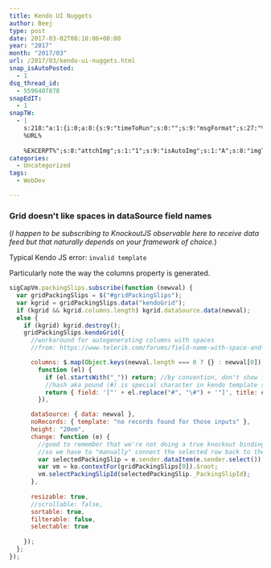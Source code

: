 ```yaml
---
title: Kendo UI Nuggets
author: Beej
type: post
date: 2017-03-02T08:10:06+00:00
year: "2017"
month: "2017/03"
url: /2017/03/kendo-ui-nuggets.html
snap_isAutoPosted:
  - 1
dsq_thread_id:
  - 5596407878
snapEdIT:
  - 1
snapTW:
  - |
    s:218:"a:1:{i:0;a:8:{s:9:"timeToRun";s:0:"";s:9:"msgFormat";s:27:"%TITLE%
    %URL%
    
    %EXCERPT%";s:8:"attchImg";s:1:"1";s:9:"isAutoImg";s:1:"A";s:8:"imgToUse";s:0:"";s:9:"isAutoURL";s:1:"A";s:8:"urlToUse";s:0:"";s:2:"do";i:0;}}";
categories:
  - Uncategorized
tags:
  - WebDev

---
```

### Grid doesn't like spaces in dataSource field names

(_I happen to be subscribing to KnockoutJS observable here to receive data feed but that naturally depends on your framework of choice._)
  
Typical Kendo JS error: `invalid template`
  
Particularly note the way the columns property is generated.
  
```js
sigCapVm.packingSlips.subscribe(function (newval) {
  var gridPackingSlips = $("#gridPackingSlips");
  var kgrid = gridPackingSlips.data("kendoGrid");
  if (kgrid && kgrid.columns.length) kgrid.dataSource.data(newval);
  else {
    if (kgrid) kgrid.destroy();
    gridPackingSlips.kendoGrid({
      //workaround for autogenerating columns with spaces
      //from: https://www.telerik.com/forums/field-name-with-space-and-other-than-numeric-creating-issues-to-load-the-grid#23fk8zzWZkioYCn7Tr4xFg

      columns: $.map(Object.keys(newval.length === 0 ? {} : newval[0]),
        function (el) {
          if (el.startsWith("_")) return; //by convention, don't show fields startin with "_"
          //hash aka pound (#) is special character in kendo template syntax
          return { field: '["' + el.replace("#", "\#") + '"]', title: el }
        }), 

      dataSource: { data: newval },
      noRecords: { template: "no records found for those inputs" },
      height: "20em",
      change: function (e) {
        //good to remember that we're not doing a true knockout binding here vs setting the grid's dataSource.data property above
        //so we have to "manually" connect the selected row back to the viewmodel here
        var selectedPackingSlip = e.sender.dataItem(e.sender.select());
        var vm = ko.contextFor(gridPackingSlips[0]).$root;
        vm.selectPackingSlipId(selectedPackingSlip._PackingSlipId);
      },
              
      resizable: true,
      //scrollable: false,
      sortable: true,
      filterable: false,
      selectable: true
          
    });
  };
});
  
```